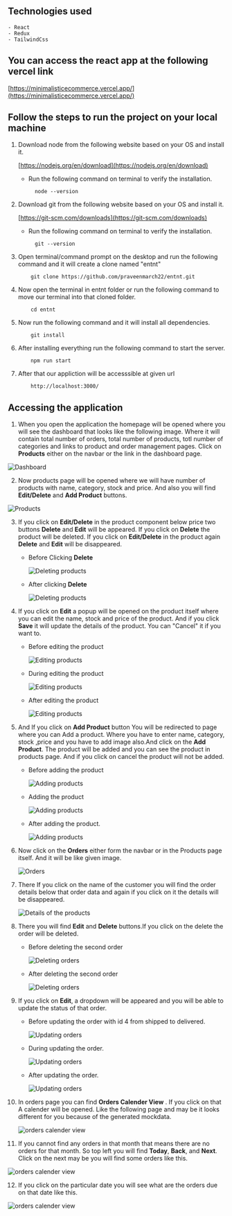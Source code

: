 ## **Technologies used**

    - React
    - Redux
    - TailwindCss

## **You can access the react app at the following vercel link**

[https://minimalisticecommerce.vercel.app/](https://minimalisticecommerce.vercel.app/)

## **Follow the steps to run the project on your local machine**

1.  Download node from the following website based on your OS and install it.

    [https://nodejs.org/en/download](https://nodejs.org/en/download)

    - Run the following command on terminal to verify the installation.

            node --version

2.  Download git from the following website based on your OS and install it.

    [https://git-scm.com/downloads](https://git-scm.com/downloads)

    - Run the following command on terminal to verify the installation.

            git --version

3.  Open terminal/command prompt on the desktop and run the following command and it will create a clone named "entnt"

            git clone https://github.com/praveenmarch22/entnt.git

4.  Now open the terminal in entnt folder or run the following command to move our terminal into that cloned folder.

            cd entnt

5.  Now run the following command and it will install all dependencies.

            git install

6.  After installing everything run the following command to start the server.

            npm run start

7.  After that our appliction will be accesssible at given url

            http://localhost:3000/

## **Accessing the application**

1. When you open the application the homepage will be opened where you will see the dashboard that looks like the following image. Where it will contain total number of orders, total number of products, totl number of categories and links to product and order management pages. Click on **Products** either on the navbar or the link in the dashboard page.

![Dashboard](https://github.com/praveenmarch22/entnt-pics/blob/main/1.png)

2. Now products page will be opened where we will have number of products with name, category, stock and price. And also you will find **Edit/Delete** and **Add Product** buttons.

![Products](https://github.com/praveenmarch22/entnt-pics/blob/main/2.png)

3. If you click on **Edit/Delete** in the product component below price two buttons **Delete** and **Edit** will be appeared. If you click on **Delete** the product will be deleted. If you click on **Edit/Delete** in the product again **Delete** and **Edit** will be disappeared.

   - Before Clicking **Delete**

     ![Deleting products](https://github.com/praveenmarch22/entnt-pics/blob/main/3.png)

   - After clicking **Delete**

     ![Deleting products](https://github.com/praveenmarch22/entnt-pics/blob/main/4.png)

4. If you click on **Edit** a popup will be opened on the product itself where you can edit the name, stock and price of the product. And if you click **Save** it will update the details of the product. You can "Cancel" it if you want to.

   - Before editing the product

     ![Editing products](https://github.com/praveenmarch22/entnt-pics/blob/main/5.png)

   - During editing the product

     ![Editing products](https://github.com/praveenmarch22/entnt-pics/blob/main/6.png)

   - After editing the product

     ![Editing products](https://github.com/praveenmarch22/entnt-pics/blob/main/7.png)

5. And If you click on **Add Product** button You will be redirected to page where you can Add a product. Where you have to enter name, category, stock ,price and you have to add image also.And click on the **Add Product**. The product will be added and you can see the product in products page. And if you click on cancel the product will not be added.

   - Before adding the product

     ![Adding products](https://github.com/praveenmarch22/entnt-pics/blob/main/8.png)

   - Adding the product

     ![Adding products](https://github.com/praveenmarch22/entnt-pics/blob/main/9.png)

   - After adding the product.

     ![Adding products](https://github.com/praveenmarch22/entnt-pics/blob/main/10.png)

6. Now click on the **Orders** either form the navbar or in the Products page itself. And it will be like given image.

   ![Orders](https://github.com/praveenmarch22/entnt-pics/blob/main/11.png)

7. There If you click on the name of the customer you will find the order details below that order data and again if you click on it the details will be disappeared.

   ![Details of the  products](https://github.com/praveenmarch22/entnt-pics/blob/main/12.png)

8. There you will find **Edit** and **Delete** buttons.If you click on the delete the order will be deleted.

   - Before deleting the second order

     ![Deleting orders](https://github.com/praveenmarch22/entnt-pics/blob/main/13.png)

   - After deleting the second order

     ![Deleting orders](https://github.com/praveenmarch22/entnt-pics/blob/main/14.png)

9. If you click on **Edit**, a dropdown will be appeared and you will be able to update the status of that order.

   - Before updating the order with id 4 from shipped to delivered.

     ![Updating orders](https://github.com/praveenmarch22/entnt-pics/blob/main/15.png)

   - During updating the order.

     ![Updating orders](https://github.com/praveenmarch22/entnt-pics/blob/main/16.png)

   - After updating the order.

     ![Updating orders](https://github.com/praveenmarch22/entnt-pics/blob/main/17.png)

10. In orders page you can find **Orders Calender View** . If you click on that A calender will be opened. Like the following page and may be it looks different for you because of the generated mockdata.

    ![orders calender view](https://github.com/praveenmarch22/entnt-pics/blob/main/18.png)

11. If you cannot find any orders in that month that means there are no orders for that month. So top left you will find **Today**, **Back**, and **Next**. Click on the next may be you will find some orders like this.

![orders calender view](https://github.com/praveenmarch22/entnt-pics/blob/main/19.png)

12. If you click on the particular date you will see what are the orders due on that date like this.

![orders calender view](https://github.com/praveenmarch22/entnt-pics/blob/main/20.png)
